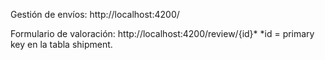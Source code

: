 Gestión de envíos:
http://localhost:4200/

Formulario de valoración:
http://localhost:4200/review/{id}*
*id = primary key en la tabla shipment.
